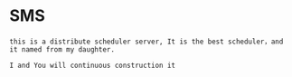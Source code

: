 
# SMS

`this is a distribute scheduler server, It is the best scheduler，and it named from my daughter.`

`I and You will continuous construction it`
